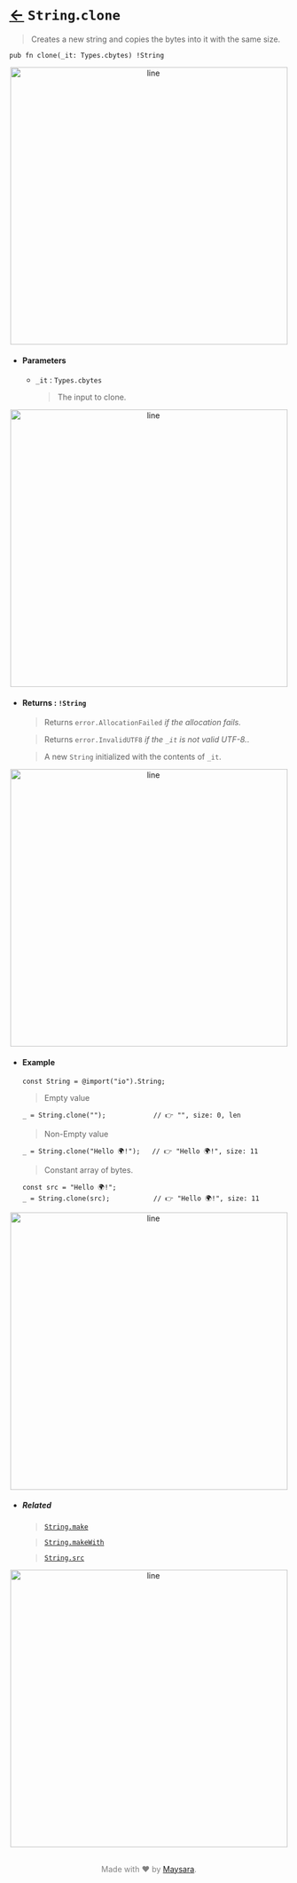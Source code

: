 # [←](../String.md) `String`.`clone`

> Creates a new string and copies the bytes into it with the same size.

```zig
pub fn clone(_it: Types.cbytes) !String
```


<div align="center">
<img src="https://super-zig.github.io/io/_dist/img/md/line.png" alt="line" style="width:500px;"/>
</div>

- #### Parameters

    - `_it` : `Types.cbytes`

        > The input to clone.


<div align="center">
<img src="https://super-zig.github.io/io/_dist/img/md/line.png" alt="line" style="width:500px;"/>
</div>

- #### Returns : `!String`

    > Returns `error.AllocationFailed` _if the allocation fails._

    > Returns `error.InvalidUTF8` _if the `_it` is not valid UTF-8._.

    > A new `String` initialized with the contents of `_it`.

<div align="center">
<img src="https://super-zig.github.io/io/_dist/img/md/line.png" alt="line" style="width:500px;"/>
</div>

- #### Example

    ```zig
    const String = @import("io").String;
    ```

    > Empty value

    ```zig
    _ = String.clone("");            // 👉 "", size: 0, len
    ```

    > Non-Empty value

    ```zig
    _ = String.clone("Hello 🌍!");   // 👉 "Hello 🌍!", size: 11
    ```

    > Constant array of bytes.

    ```zig
    const src = "Hello 🌍!";
    _ = String.clone(src);           // 👉 "Hello 🌍!", size: 11
    ```

<div align="center">
<img src="https://super-zig.github.io/io/_dist/img/md/line.png" alt="line" style="width:500px;"/>
</div>

- ##### Related

  > [`String.make`](./make.md)

  > [`String.makeWith`](./makeWith.md)

  > [`String.src`](./src.md)

<div align="center">
<img src="https://super-zig.github.io/io/_dist/img/md/line.png" alt="line" style="width:500px;"/>
</div>

<p align="center" style="color:grey;"><br />Made with ❤️ by <a href="http://github.com/maysara-elshewehy" target="blank">Maysara</a>.</p>